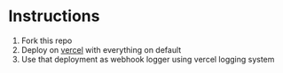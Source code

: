 # Instructions
1. Fork this repo
2. Deploy on [vercel](https://vercel.com) with everything on default
3. Use that deployment as webhook logger using vercel logging system
